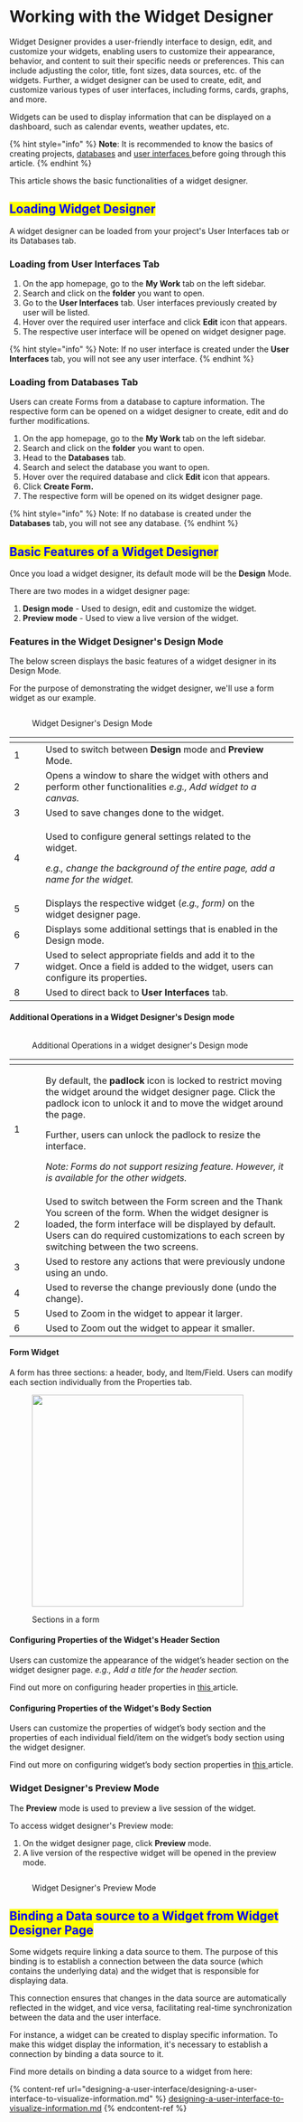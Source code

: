 # Working with the Widget Designer

Widget Designer provides a user-friendly interface to design, edit, and customize your widgets, enabling users to customize their appearance, behavior, and content to suit their specific needs or preferences. This can include adjusting the color, title, font sizes, data sources, etc. of the widgets. Further, a widget designer can be used to create, edit, and customize various types of user interfaces, including forms, cards, graphs, and more.

Widgets can be used to display information that can be displayed on a dashboard, such as calendar events, weather updates, etc.

{% hint style="info" %}
**Note**: It is recommended to know the basics of creating projects, [databases](../databases/creating-and-editing-databases/) and [user interfaces ](designing-a-user-interface/)before going through this article.
{% endhint %}

This article shows the basic functionalities of a widget designer.

## <mark style="color:blue;">Loading Widget Designer</mark>&#x20;

A widget designer can be loaded from your project's User Interfaces tab or its Databases tab.

### Loading from User Interfaces Tab

1. On the app homepage, go to the **My Work** tab on the left sidebar.
2. Search and click on the **folder** you want to open.
3. Go to the **User Interfaces** tab. User interfaces previously created by user will be listed.
4. Hover over the required user interface and click **Edit** icon that appears.
5. The respective user interface will be opened on widget designer page.



{% hint style="info" %}
Note: If no user interface is created under the **User Interfaces** tab, you will not see any user interface.
{% endhint %}

### Loading from Databases Tab

Users can create Forms from a database to capture information. The respective form can be opened on a widget designer to create, edit and do further modifications.

1. On the app homepage, go to the **My Work** tab on the left sidebar.
2. Search and click on the **folder** you want to open.
3. Head to the **Databases** tab.
4. Search and select the database you want to open.
5. Hover over the required database and click **Edit** icon that appears.
6. Click **Create Form.**
7. The respective form will be opened on its widget designer page.



{% hint style="info" %}
Note: If no database is created under the **Databases** tab, you will not see any database.
{% endhint %}



## <mark style="color:blue;">Basic Features of a Widget Designer</mark>

Once you load a widget designer, its default mode will be the **Design** Mode.

There are two modes in a widget designer page:&#x20;

1. **Design mode** - Used to design, edit and customize the widget.&#x20;
2. **Preview mode** - Used to view a live version of the widget.

### Features in the Widget Designer's Design Mode

The below screen displays the basic features of a widget designer in its Design Mode.

For the purpose of demonstrating the widget designer, we'll use a form widget as our example.



<figure><img src="../.gitbook/assets/LC_Working with Widget Designer_s1.png" alt=""><figcaption><p>Widget Designer's Design Mode</p></figcaption></figure>

<table><thead><tr><th width="40" data-type="number"></th><th></th><th data-hidden></th></tr></thead><tbody><tr><td>1</td><td>Used to switch between <strong>Design</strong> mode and <strong>Preview</strong> Mode. </td><td></td></tr><tr><td>2</td><td>Opens a window to share the widget with others and perform other functionalities <em>e.g., Add widget to a canvas.</em></td><td></td></tr><tr><td>3</td><td>Used to save changes done to the widget.</td><td></td></tr><tr><td>4</td><td><p>Used to configure general settings related to the widget. </p><p><em>e.g., change the background of the entire page, add a name for the widget.</em></p></td><td></td></tr><tr><td>5</td><td>Displays the respective widget (<em>e.g., form)</em> on the widget designer page.</td><td></td></tr><tr><td>6</td><td>Displays some additional settings that is enabled in the Design mode.</td><td></td></tr><tr><td>7</td><td>Used to select appropriate fields and add it to the widget. Once a field is added to the widget, users can configure its properties.</td><td></td></tr><tr><td>8</td><td>Used to direct back to <strong>User Interfaces</strong> tab.</td><td></td></tr></tbody></table>

#### Additional Operations in a Widget Designer's Design mode



<figure><img src="../.gitbook/assets/LC_Working with Widget Designer_s2.png" alt=""><figcaption><p>Additional Operations in a widget designer's Design mode</p></figcaption></figure>

<table><thead><tr><th width="40"></th><th></th></tr></thead><tbody><tr><td>1</td><td><p>By default, the <strong>padlock</strong> icon is locked to restrict moving the widget around the widget designer page. Click the padlock icon to unlock it and to move the widget around the page.</p><p>Further, users can unlock the padlock to resize the interface.</p><p><em>Note: Forms do not support resizing feature. However, it is available for the other widgets.</em></p></td></tr><tr><td>2</td><td>Used to switch between the Form screen and the Thank You screen of the form. When the widget designer is loaded, the form interface will be displayed by default. Users can do required customizations to each screen by switching between the two screens.</td></tr><tr><td>3</td><td>Used to restore any actions that were previously undone using an undo. </td></tr><tr><td>4</td><td>Used to reverse the change previously done (undo the change). </td></tr><tr><td>5</td><td>Used to Zoom in the widget to appear it larger.</td></tr><tr><td>6</td><td> Used to Zoom out the widget to appear it smaller.</td></tr></tbody></table>

#### Form Widget

A form has three sections: a header, body, and Item/Field. Users can modify each section individually from the Properties tab.



<figure><img src="../.gitbook/assets/_Working with Widget Designer_s3.png" alt="" width="375"><figcaption><p>Sections in a form</p></figcaption></figure>

#### Configuring Properties of the Widget's Header Section

Users can customize the appearance of the widget’s header section on the widget designer page. _e.g., Add a title for the header section._&#x20;

Find out more on configuring header properties in [this ](designing-a-user-interface/designing-a-user-interface-from-a-database.md)article.

#### Configuring Properties of the Widget's Body Section

Users can customize the properties of widget’s body section and the properties of each individual field/item on the widget’s body section using the widget designer.

Find out more on configuring widget’s body section properties in [this ](designing-a-user-interface/designing-a-user-interface-from-a-database.md)article.

### Widget Designer's Preview Mode

The **Preview** mode is used to preview a live session of the widget.&#x20;

To access widget designer's Preview mode:

1. On the widget designer page, click **Preview** mode.
2. A live version of the respective widget will be opened in the preview mode.

<figure><img src="../.gitbook/assets/_Working with Widget Designer_s4.png" alt=""><figcaption><p>Widget Designer's Preview Mode</p></figcaption></figure>

## <mark style="color:blue;">Binding a Data source to a Widget from Widget Designer Page</mark>&#x20;

Some widgets require linking a data source to them. The purpose of this binding is to establish a connection between the data source (which contains the underlying data) and the widget that is responsible for displaying data.

This connection ensures that changes in the data source are automatically reflected in the widget, and vice versa, facilitating real-time synchronization between the data and the user interface.

For instance, a widget can be created to display specific information. To make this widget display the information, it's necessary to establish a connection by binding a data source to it.

Find more details on binding a data source to a widget from here:

{% content-ref url="designing-a-user-interface/designing-a-user-interface-to-visualize-information.md" %}
[designing-a-user-interface-to-visualize-information.md](designing-a-user-interface/designing-a-user-interface-to-visualize-information.md)
{% endcontent-ref %}
